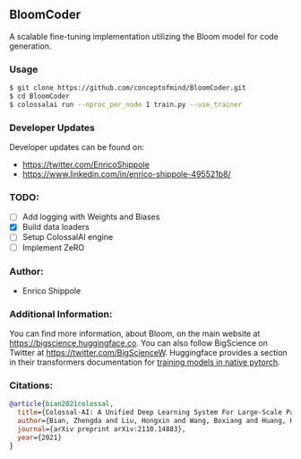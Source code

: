 ## BloomCoder
A scalable fine-tuning implementation utilizing the Bloom model for code generation.

### Usage
```bash
$ git clone https://github.com/conceptofmind/BloomCoder.git
$ cd BloomCoder
$ colossalai run --nproc_per_node 1 train.py --use_trainer
```

### Developer Updates
Developer updates can be found on: 
- https://twitter.com/EnricoShippole
- https://www.linkedin.com/in/enrico-shippole-495521b8/

### TODO:
- [ ] Add logging with Weights and Biases
- [x] Build data loaders
- [ ] Setup ColossalAI engine
- [ ] Implement ZeRO

### Author:
- Enrico Shippole

### Additional Information:
You can find more information, about Bloom, on the main website at https://bigscience.huggingface.co. You can also follow BigScience on Twitter at https://twitter.com/BigScienceW. Huggingface provides a section in their transformers documentation for [training models in native pytorch](https://huggingface.co/docs/transformers/training).

### Citations:

```bibtex
@article{bian2021colossal,
  title={Colossal-AI: A Unified Deep Learning System For Large-Scale Parallel Training},
  author={Bian, Zhengda and Liu, Hongxin and Wang, Boxiang and Huang, Haichen and Li, Yongbin and Wang, Chuanrui and Cui, Fan and You, Yang},
  journal={arXiv preprint arXiv:2110.14883},
  year={2021}
}
```